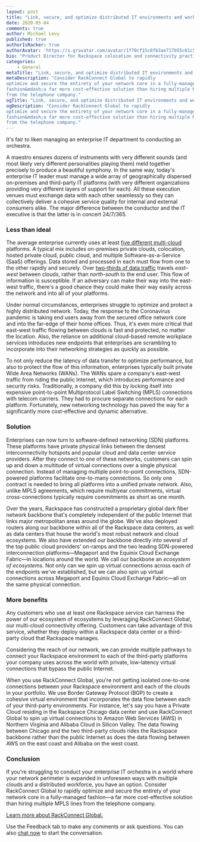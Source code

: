 ```yaml
---
layout: post
title: "Link, secure, and optimize distributed IT environments and workplaces with the Rackspace network backbone"
date: 2020-05-04
comments: true
author: Michael Levy
published: true
authorIsRacker: true
authorAvatar: 'https://s.gravatar.com/avatar/1f70cf15c8fb3ae717b55c61c5ad6eb5'
bio: "Product Director for Rackspace colocation and connectivity practices. Was part of core team that spun Cyxtera out from CenturyLink. Started career as a market research analyst at 451 Research covering the data center services space. Lives in Manhattan with wife, daughter, and dog."
categories:
    - General
metaTitle: "Link, secure, and optimize distributed IT environments and workplaces with the Rackspace network backbone"
metaDescription: "Consider RackConnect Global to rapidly
optimize and secure the entirety of your network core in a fully-managed
fashion&mdash;a far more cost-effective solution than hiring multiple MPLS lines
from the telephone company."
ogTitle: "Link, secure, and optimize distributed IT environments and workplaces with the Rackspace network backbone"
ogDescription: "Consider RackConnect Global to rapidly
optimize and secure the entirety of your network core in a fully-managed
fashion&mdash;a far more cost-effective solution than hiring multiple MPLS lines
from the telephone company."
---
```


It's fair to liken managing an enterprise IT department to conducting an
orchestra.

<!-- more -->

A maestro ensures dozens of instruments with very different sounds (and most
likely very different personalities playing them) meld together precisely to
produce a beautiful symphony. In the same way, today's enterprise IT leader must
manage a wide array of geographically dispersed on-premises and
third-party IT platforms (with very different organizations providing very
different layers of support for each). All these execution venues must exchange
data with each other seamlessly so they can collectively deliver a cohesive
service quality for internal and external consumers alike. The major difference
between the conductor and the IT executive is that the latter is in concert
24/7/365.

### Less than ideal

The average enterprise currently uses at least
[five different multi-cloud](https://hostingtribunal.com/blog/cloud-adoption-statistics/#gref)
platforms. A typical mix includes on-premises private clouds, colocation, hosted
private cloud, public cloud, and multiple Software-as-a-Service (SaaS) offerings.
Data stored and processed in each must flow from one to the other rapidly and
securely. Over
[two-thirds of data traffic](https://www.darkreading.com/edge/theedge/a-beginners-guide-to-microsegmentation/b/d-id/1335849)
travels *east-west* between clouds, rather than *north-south* to the end user.
This flow of information is susceptible. If an adversary can make their way
into the east-west traffic, there's a good chance they could make their way
easily across the network and into all of your platforms.

Under normal circumstances, enterprises struggle to optimize and protect a
highly distributed network. Today, the response to the Coronavirus pandemic is
taking end users away from the secured office network core and into the far-edge
of their home offices. Thus, it's even more critical that east-west traffic
flowing between clouds is fast and protected, no matter the location. Also, the
reliance on additional cloud-based remote workplace services introduces new
endpoints that enterprises are scrambling to incorporate into their networking
strategies as quickly as possible.

To not only reduce the latency of data transfer to optimize performance, but
also to protect the flow of this information, enterprises typically built
private Wide Area Networks (WANs). The WANs spare a company's east-west traffic
from riding the public Internet, which introduces performance and security risks.
Traditionally, a company did this by locking itself into expensive point-to-point
Multiprotocol Label Switching (MPLS) connections with telecom carriers. They
had to procure separate connections for each platform. Fortunately, new
networking technology has paved the way for a significantly more cost-effective
and dynamic alternative.

### Solution

Enterprises can now turn to software-defined networking (SDN) platforms.  These
platforms have private physical links between the densest interconnectivity
hotspots and popular cloud and data center service providers. After they connect
to one of these networks, customers can spin up and down a multitude of virtual
connections over a single physical connection. Instead of managing multiple
point-to-point connections, SDN-powered platforms facilitate one-to-many
connections. So only one contract is needed to bring all platforms into a unified
private network. Also, unlike MPLS agreements, which require multiyear
commitments, virtual cross-connections typically require commitments as short
as one month.

Over the years, Rackspace has constructed a proprietary global dark fiber network
backbone that's completely independent of the public Internet that links major
metropolitan areas around the globe. We've also deployed routers along our
backbone within all of the Rackspace data centers, as well as data centers that
house the world's most robust network and cloud ecosystems. We also have extended
our backbone directly into several of the top public cloud providers' on-ramps
and the two leading SDN-powered interconnection platforms&mdash;Megaport
and the Equinix Cloud Exchange Fabric—in locations around the world. We call our
backbone an *ecosystem of ecosystems*. Not only can we spin up virtual connections
across each of the endpoints we've established, but we can also spin up virtual
connections across Megaport and Equinix Cloud Exchange Fabric&mdash;all on the same
physical connection.

### More benefits

Any customers who use at least one Rackspace service can harness the power of
our ecosystem of ecosystems by leveraging RackConnect Global, our multi-cloud
connectivity offering.  Customers can take advantage of this service, whether
they deploy within a Rackspace data center or a third-party cloud that Rackspace
manages.

Considering the reach of our network, we can provide multiple pathways to connect
your Rackspace environment to each of the third-party platforms your company
uses across the world with private, low-latency virtual connections that bypass
the public Internet.

When you use RackConnect Global, you're not getting isolated one-to-one
connections between your Rackspace environment and each of the clouds in your
portfolio. We use Border Gateway Protocol (BGP) to create a cohesive virtual
environment that incorporates the data flow between each of your third-party
environments. For instance, let's say you have a Private Cloud residing in
the Rackspace Chicago data center and use RackConnect Global to spin up virtual
connections to Amazon Web Services (AWS) in Northern Virginia and Alibaba Cloud
in Silicon Valley. The data flowing between Chicago and the two third-party
clouds rides the Rackspace backbone rather than the public Internet as does the
data flowing between AWS on the east coast and Alibaba on the west coast.

### Conclusion

If you're struggling to conduct your enterprise IT orchestra in a world where
your network perimeter is expanded in unforeseen ways with multiple clouds and a
distributed workforce, you have an option. Consider RackConnect Global to rapidly
optimize and secure the entirety of your network core in a fully-managed
fashion&mdash;a far more cost-effective solution than hiring multiple MPLS lines
from the telephone company.

<a class="cta teal" id="cta" href="https://www.rackspace.com/cloud-connectivity/rackconnect/global">Learn more about RackConnect Global.</a>

Use the Feedback tab to make any comments or ask questions. You can also
[chat now](https://www.rackspace.com/#chat) to start the conversation.

